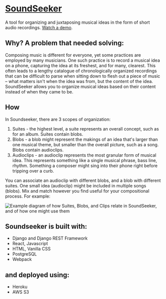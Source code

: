 # [SoundSeeker](https://www.soundseeker.app)
A tool for organizing and juxtaposing musical ideas in the form of short audio recordings.
[Watch a demo](https://youtu.be/p5JG3c3R2dA).

## Why? A problem that needed solving:

Composing music is different for everyone, yet some practices are employed by many musicians. One such practice is to record a musical idea on a phone, capturing the idea at its freshest, and for many, clearest. This often leads to a lengthy catalogue of chronologically organized recordings that can be difficult to parse when sitting down to flesh out a piece of music – what matters isn't when the idea was from, but the content of the idea. SoundSeeker allows you to organize musical ideas based on their content instead of when they came to be.

## How

In Soundseeker, there are 3 scopes of organization:
1. Suites - the highest level, a suite represents an overall concept, such as for an album. Suites contain blobs.
2. Blobs - a blob might represent the makings of an idea that's larger than one musical theme, but smaller than the overall picture, such as a song. Blobs contain audioclips.
3. Audioclips - an audioclip represents the most granular form of musical idea. This represents something like a single musical phrase, bass line, rhythm. Something a composer might sing into their phone right before tripping over a curb.

You can associate an audioclip with different blobs, and a blob with different suites. One small idea (audioclip) might be included in multiple songs (blobs). Mix and match however you find useful for your compositional process. For example:

<img alt="Example diagram of how Suites, Blobs, and Clips relate in SoundSeeker, and of how one might use them" src="https://user-images.githubusercontent.com/61553566/192453921-ef83fa42-2195-49a6-a7de-7f5b9edeb14a.png">

## Soundseeker is built with:

- Django and Django REST Framework
- React, Javascript
- HTML, Vanilla CSS
- PostgreSQL
- Webpack

## and deployed using:
- Heroku
- AWS S3
